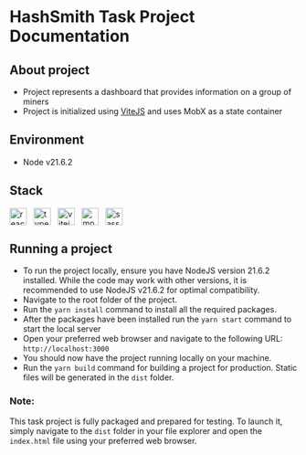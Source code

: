 # HashSmith Task Project Documentation

## About project

- Project represents a dashboard that provides information on a group of miners
- Project is initialized using [ViteJS](https://vitejs.dev/) and uses MobX as a state container

## Environment

- Node v21.6.2

## Stack

<div style="display: flex; gap: 12px;">
    <a href="https://reactjs.org/" target="_blank">
      <img src="https://cdn.jsdelivr.net/gh/devicons/devicon/icons/react/react-original-wordmark.svg" alt="react" width="30"/>
    </a>
    <a href="https://www.typescriptlang.org/" target="_blank" style="text-decoration: none">
      <img src="https://cdn.jsdelivr.net/gh/devicons/devicon/icons/typescript/typescript-original.svg" alt="typescript" width="30" />
    </a>
    <a href="https://vitejs.dev/" target="_blank" style="text-decoration: none">
      <img src="https://vitejs.dev/logo.svg" alt="vitejs" width="30" />
    </a>
    <a href="https://mobx.js.org/README.html" target="_blank" style="text-decoration: none">
      <img src="https://mobx.js.org/assets/mobx.png" alt="mobx" width="30" />
    </a>
    <a href="https://sass-lang.com/" target="_blank" style="text-decoration: none">
      <img src="https://cdn.jsdelivr.net/gh/devicons/devicon/icons/sass/sass-original.svg" alt="sass" width="30" />
    </a>
</div>

## Running a project

- To run the project locally, ensure you have NodeJS version 21.6.2 installed. While the code may work with other versions, it is recommended to use NodeJS v21.6.2 for optimal compatibility.
- Navigate to the root folder of the project.
- Run the `yarn install` command to install all the required packages.
- After the packages have been installed run the `yarn start` command to start the local server
- Open your preferred web browser and navigate to the following URL: `http://localhost:3000`
- You should now have the project running locally on your machine.
- Run the `yarn build` command for building a project for production. Static files will be generated in the `dist` folder.

### Note:

This task project is fully packaged and prepared for testing. To launch it, simply navigate to the `dist` folder in your file explorer and open the `index.html` file using your preferred web browser.
